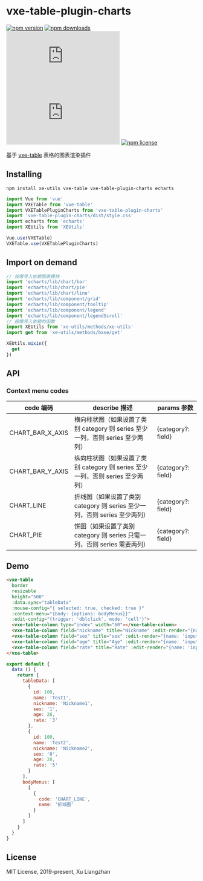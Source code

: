 # vxe-table-plugin-charts

[![npm version](https://img.shields.io/npm/v/vxe-table-plugin-charts.svg?style=flat-square)](https://www.npmjs.org/package/vxe-table-plugin-charts)
[![npm downloads](https://img.shields.io/npm/dm/vxe-table-plugin-charts.svg?style=flat-square)](http://npm-stat.com/charts.html?package=vxe-table-plugin-charts)
[![gzip size: JS](http://img.badgesize.io/https://unpkg.com/vxe-table-plugin-charts/dist/index.min.js?compression=gzip&label=gzip%20size:%20JS)](https://unpkg.com/vxe-table-plugin-charts/dist/index.min.js)
[![gzip size: CSS](http://img.badgesize.io/https://unpkg.com/vxe-table-plugin-charts/dist/style.min.css?compression=gzip&label=gzip%20size:%20CSS)](https://unpkg.com/vxe-table-plugin-charts/dist/style.min.css)
[![npm license](https://img.shields.io/github/license/mashape/apistatus.svg)](https://github.com/xuliangzhan/vxe-table-plugin-charts/blob/master/LICENSE)

基于 [vxe-table](https://github.com/xuliangzhan/vxe-table) 表格的图表渲染插件

## Installing

```shell
npm install xe-utils vxe-table vxe-table-plugin-charts echarts
```

```javascript
import Vue from 'vue'
import VXETable from 'vxe-table'
import VXETablePluginCharts from 'vxe-table-plugin-charts'
import 'vxe-table-plugin-charts/dist/style.css'
import echarts from 'echarts'
import XEUtils from 'XEUtils'

Vue.use(VXETable)
VXETable.use(VXETablePluginCharts)
```

## Import on demand

```javascript
// 按需导入依赖图表模块
import 'echarts/lib/chart/bar'
import 'echarts/lib/chart/pie'
import 'echarts/lib/chart/line'
import 'echarts/lib/component/grid'
import 'echarts/lib/component/tooltip'
import 'echarts/lib/component/legend'
import 'echarts/lib/component/legendScroll'
// 按需导入依赖的函数
import XEUtils from 'xe-utils/methods/xe-utils'
import get from 'xe-utils/methods/base/get'

XEUtils.mixin({
  get
})
```

## API

### Context menu codes

| code 编码 | describe 描述 | params 参数 |
|------|------|------|
| CHART_BAR_X_AXIS | 横向柱状图（如果设置了类别 category 则 series 至少一列，否则 series 至少两列） | {category?: field} |
| CHART_BAR_Y_AXIS  | 纵向柱状图（如果设置了类别 category 则 series 至少一列，否则 series 至少两列） | {category?: field} |
| CHART_LINE  | 折线图（如果设置了类别 category 则 series 至少一列，否则 series 至少两列） | {category?: field} |
| CHART_PIE  | 饼图（如果设置了类别 category 则 series 只需一列，否则 series 需要两列） | {category?: field} |

## Demo

```html
<vxe-table
  border
  resizable
  height="500"
  :data.sync="tableData"
  :mouse-config="{ selected: true, checked: true }"
  :context-menu="{body: {options: bodyMenus}}"
  :edit-config="{trigger: 'dblclick', mode: 'cell'}">
  <vxe-table-column type="index" width="60"></vxe-table-column>
  <vxe-table-column field="nickname" title="Nickname" :edit-render="{name: 'input'}"></vxe-table-column>
  <vxe-table-column field="sex" title="sex" :edit-render="{name: 'input'}"></vxe-table-column>
  <vxe-table-column field="age" title="Age" :edit-render="{name: 'input'}"></vxe-table-column>
  <vxe-table-column field="rate" title="Rate" :edit-render="{name: 'input'}"></vxe-table-column>
</vxe-table>
```

```javascript
export default {
  data () {
    return {
      tableData: [
        {
          id: 100,
          name: 'Test1',
          nickname: 'Nickname1',
          sex: '1',
          age: 26,
          rate: '3'
        },
        {
          id: 100,
          name: 'Test2',
          nickname: 'Nickname2',
          sex: '0',
          age: 28,
          rate: '5'
        }
      ],
      bodyMenus: [
        [
          {
            code: 'CHART_LINE',
            name: '折线图'
          }
        ]
      ]
    }
  }
}
```

## License

MIT License, 2019-present, Xu Liangzhan
